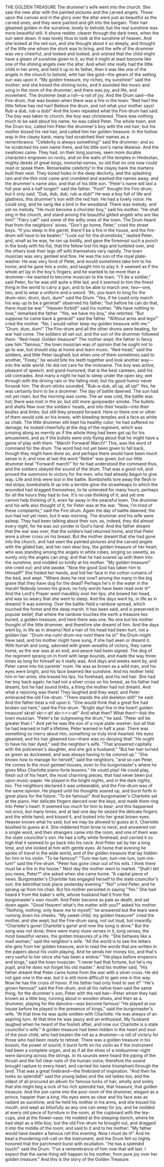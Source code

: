 THE GOLDEN TREASURE
The
drummer's
wife
went
into
the
church.
She
saw
the
new
altar
with
the
painted
pictures
and
the
carved
angels.
Those
upon
the
canvas
and
in
the
glory
over
the
altar
were
just
as
beautiful
as
the
carved
ones;
and
they
were
painted
and
gilt
into
the
bargain.
Their
hair
gleamed
golden
in
the
sunshine,
lovely
to
behold;
but
the
real
sunshine
was
more
beautiful
still.
It
shone
redder,
clearer
through
the
dark
trees,
when
the
sun
went
down.
It
was
lovely
thus
to
look
at
the
sunshine
of
heaven.
And
she
looked
at
the
red
sun,
and
she
thought
about
it
so
deeply,
and
thought
of
the
little
one
whom
the
stork
was
to
bring,
and
the
wife
of
the
drummer
was
very
cheerful,
and
looked
and
looked,
and
wished
that
the
child
might
have
a
gleam
of
sunshine
given
to
it,
so
that
it
might
at
least
become
like
one
of
the
shining
angels
over
the
altar.
And
when
she
really
had
the
little
child
in
her
arms,
and
held
it
up
to
its
father,
then
it
was
like
one
of
the
angels
in
the
church
to
behold,
with
hair
like
gold—the
gleam
of
the
setting
sun
was
upon
it.
"My
golden
treasure,
my
riches,
my
sunshine!"
said
the
mother;
and
she
kissed
the
shining
locks,
and
it
sounded
like
music
and
song
in
the
room
of
the
drummer;
and
there
was
joy,
and
life,
and
movement.
The
drummer
beat
a
roll—a
roll
of
joy.
And
the
Drum
said—the
Fire-drum,
that
was
beaten
when
there
was
a
fire
in
the
town:
"Red
hair!
the
little
fellow
has
red
hair!
Believe
the
drum,
and
not
what
your
mother
says!
Rub-a
dub,
rub-a
dub!"
And
the
town
repeated
what
the
Fire-drum
had
said.
The
boy
was
taken
to
church,
the
boy
was
christened.
There
was
nothing
much
to
be
said
about
his
name;
he
was
called
Peter.
The
whole
town,
and
the
Drum
too,
called
him
Peter
the
drummer's
boy
with
the
red
hair;
but
his
mother
kissed
his
red
hair,
and
called
him
her
golden
treasure.
In
the
hollow
way
in
the
clayey
bank,
many
had
scratched
their
names
as
a
remembrance.
"Celebrity
is
always
something!"
said
the
drummer;
and
so
he
scratched
his
own
name
there,
and
his
little
son's
name
likewise.
And
the
swallows
came.
They
had,
on
their
long
journey,
seen
more
durable
characters
engraven
on
rocks,
and
on
the
walls
of
the
temples
in
Hindostan,
mighty
deeds
of
great
kings,
immortal
names,
so
old
that
no
one
now
could
read
or
speak
them.
Remarkable
celebrity!
In
the
clayey
bank
the
martens
built
their
nest.
They
bored
holes
in
the
deep
declivity,
and
the
splashing
rain
and
the
thin
mist
came
and
crumbled
and
washed
the
names
away,
and
the
drummer's
name
also,
and
that
of
his
little
son.
"Peter's
name
will
last
a
full
year
and
a
half
longer!"
said
the
father.
"Fool!"
thought
the
Fire-drum;
but
it
only
said,
"Dub,
dub,
dub,
rub-a-dub!"
He
was
a
boy
full
of
life
and
gladness,
this
drummer's
son
with
the
red
hair.
He
had
a
lovely
voice.
He
could
sing,
and
he
sang
like
a
bird
in
the
woodland.
There
was
melody,
and
yet
no
melody.
"He
must
become
a
chorister
boy,"
said
his
mother.
"He
shall
sing
in
the
church,
and
stand
among
the
beautiful
gilded
angels
who
are
like
him!"
"Fiery
cat!"
said
some
of
the
witty
ones
of
the
town.
The
Drum
heard
that
from
the
neighbors'
wives.
"Don't
go
home,
Peter,"
cried
the
street
boys.
"If
you
sleep
in
the
garret,
there'll
be
a
fire
in
the
house,
and
the
fire-drum
will
have
to
be
beaten."
"Look
out
for
the
drumsticks,"
replied
Peter;
and,
small
as
he
was,
he
ran
up
boldly,
and
gave
the
foremost
such
a
punch
in
the
body
with
his
fist,
that
the
fellow
lost
his
legs
and
tumbled
over,
and
the
others
took
their
legs
off
with
themselves
very
rapidly.
The
town
musician
was
very
genteel
and
fine.
He
was
the
son
of
the
royal
plate-washer.
He
was
very
fond
of
Peter,
and
would
sometimes
take
him
to
his
home;
and
he
gave
him
a
violin,
and
taught
him
to
play
it.
It
seemed
as
if
the
whole
art
lay
in
the
boy's
fingers;
and
he
wanted
to
be
more
than
a
drummer—he
wanted
to
become
musician
to
the
town.
"I'll
be
a
soldier,"
said
Peter;
for
he
was
still
quite
a
little
lad,
and
it
seemed
to
him
the
finest
thing
in
the
world
to
carry
a
gun,
and
to
be
able
to
march
one,
two—one,
two,
and
to
wear
a
uniform
and
a
sword.
"Ah,
you
learn
to
long
for
the
drum-skin,
drum,
dum,
dum!"
said
the
Drum.
"Yes,
if
he
could
only
march
his
way
up
to
be
a
general!"
observed
his
father;
"but
before
he
can
do
that,
there
must
be
war."
"Heaven
forbid!"
said
his
mother.
"We
have
nothing
to
lose,"
remarked
the
father.
"Yes,
we
have
my
boy,"
she
retorted.
"But
suppose
he
came
back
a
general!"
said
the
father.
"Without
arms
and
legs!"
cried
the
mother.
"No,
I
would
rather
keep
my
golden
treasure
with
me."
"Drum,
dum,
dum!"
The
Fire-drum
and
all
the
other
drums
were
beating,
for
war
had
come.
The
soldiers
all
set
out,
and
the
son
of
the
drummer
followed
them.
"Red-head.
Golden
treasure!"
The
mother
wept;
the
father
in
fancy
saw
him
"famous;"
the
town
musician
was
of
opinion
that
he
ought
not
to
go
to
war,
but
should
stay
at
home
and
learn
music.
"Red-head,"
said
the
soldiers,
and
little
Peter
laughed;
but
when
one
of
them
sometimes
said
to
another,
"Foxey,"
he
would
bite
his
teeth
together
and
look
another
way—into
the
wide
world.
He
did
not
care
for
the
nickname.
The
boy
was
active,
pleasant
of
speech,
and
good-humored;
that
is
the
best
canteen,
said
his
old
comrades.
And
many
a
night
he
had
to
sleep
under
the
open
sky,
wet
through
with
the
driving
rain
or
the
falling
mist;
but
his
good
humor
never
forsook
him.
The
drum-sticks
sounded,
"Rub-a-dub,
all
up,
all
up!"
Yes,
he
was
certainly
born
to
be
a
drummer.
The
day
of
battle
dawned.
The
sun
had
not
yet
risen,
but
the
morning
was
come.
The
air
was
cold,
the
battle
was
hot;
there
was
mist
in
the
air,
but
still
more
gunpowder-smoke.
The
bullets
and
shells
flew
over
the
soldiers'
heads,
and
into
their
heads—into
their
bodies
and
limbs;
but
still
they
pressed
forward.
Here
or
there
one
or
other
of
them
would
sink
on
his
knees,
with
bleeding
temples
and
a
face
as
white
as
chalk.
The
little
drummer
still
kept
his
healthy
color;
he
had
suffered
no
damage;
he
looked
cheerfully
at
the
dog
of
the
regiment,
which
was
jumping
along
as
merrily
as
if
the
whole
thing
had
been
got
up
for
his
amusement,
and
as
if
the
bullets
were
only
flying
about
that
he
might
have
a
game
of
play
with
them.
"March!
Forward!
March!"
This,
was
the
word
of
command
for
the
drum.
The
word
had
not
yet
been
given
to
fall
back,
though
they
might
have
done
so,
and
perhaps
there
would
have
been
much
sense
in
it;
and
now
at
last
the
word
"Retire"
was
given;
but
our
little
drummer
beat
"Forward!
march!"
for
he
had
understood
the
command
thus,
and
the
soldiers
obeyed
the
sound
of
the
drum.
That
was
a
good
roll,
and
proved
the
summons
to
victory
for
the
men,
who
had
already
begun
to
give
way.
Life
and
limb
were
lost
in
the
battle.
Bombshells
tore
away
the
flesh
in
red
strips;
bombshells
lit
up
into
a
terrible
glow
the
strawheaps
to
which
the
wounded
had
dragged
themselves,
to
lie
untended
for
many
hours,
perhaps
for
all
the
hours
they
had
to
live.
It's
no
use
thinking
of
it;
and
yet
one
cannot
help
thinking
of
it,
even
far
away
in
the
peaceful
town.
The
drummer
and
his
wife
also
thought
of
it,
for
Peter
was
at
the
war.
"Now,
I'm
tired
of
these
complaints,"
said
the
Fire-drum.
Again
the
day
of
battle
dawned;
the
sun
had
not
yet
risen,
but
it
was
morning.
The
drummer
and
his
wife
were
asleep.
They
had
been
talking
about
their
son,
as,
indeed,
they
did
almost
every
night,
for
he
was
out
yonder
in
God's
hand.
And
the
father
dreamt
that
the
war
was
over,
that
the
soldiers
had
returned
home,
and
that
Peter
wore
a
silver
cross
on
his
breast.
But
the
mother
dreamt
that
she
had
gone
into
the
church,
and
had
seen
the
painted
pictures
and
the
carved
angels
with
the
gilded
hair,
and
her
own
dear
boy,
the
golden
treasure
of
her
heart,
who
was
standing
among
the
angels
in
white
robes,
singing
so
sweetly,
as
surely
only
the
angels
can
sing;
and
that
he
had
soared
up
with
them
into
the
sunshine,
and
nodded
so
kindly
at
his
mother.
"My
golden
treasure!"
she
cried
out;
and
she
awoke.
"Now
the
good
God
has
taken
him
to
Himself!"
She
folded
her
hands,
and
hid
her
face
in
the
cotton
curtains
of
the
bed,
and
wept.
"Where
does
he
rest
now?
among
the
many
in
the
big
grave
that
they
have
dug
for
the
dead?
Perhaps
he's
in
the
water
in
the
marsh!
Nobody
knows
his
grave;
no
holy
words
have
been
read
over
it!"
And
the
Lord's
Prayer
went
inaudibly
over
her
lips;
she
bowed
her
head,
and
was
so
weary
that
she
went
to
sleep.
And
the
days
went
by,
in
life
as
in
dreams!
It
was
evening.
Over
the
battle-field
a
rainbow
spread,
which
touched
the
forest
and
the
deep
marsh.
It
has
been
said,
and
is
preserved
in
popular
belief,
that
where
the
rainbow
touches
the
earth
a
treasure
lies
buried,
a
golden
treasure;
and
here
there
was
one.
No
one
but
his
mother
thought
of
the
little
drummer,
and
therefore
she
dreamt
of
him.
And
the
days
went
by,
in
life
as
in
dreams!
Not
a
hair
of
his
head
had
been
hurt,
not
a
golden
hair.
"Drum-ma-rum!
drum-ma-rum!
there
he
is!"
the
Drum
might
have
said,
and
his
mother
might
have
sung,
if
she
had
seen
or
dreamt
it.
With
hurrah
and
song,
adorned
with
green
wreaths
of
victory,
they
came
home,
as
the
war
was
at
an
end,
and
peace
had
been
signed.
The
dog
of
the
regiment
sprang
on
in
front
with
large
bounds,
and
made
the
way
three
times
as
long
for
himself
as
it
really
was.
And
days
and
weeks
went
by,
and
Peter
came
into
his
parents'
room.
He
was
as
brown
as
a
wild
man,
and
his
eyes
were
bright,
and
his
face
beamed
like
sunshine.
And
his
mother
held
him
in
her
arms;
she
kissed
his
lips,
his
forehead,
and
his
red
hair.
She
had
her
boy
back
again;
he
had
not
a
silver
cross
on
his
breast,
as
his
father
had
dreamt,
but
he
had
sound
limbs,
a
thing
the
mother
had
not
dreamt.
And
what
a
rejoicing
was
there!
They
laughed
and
they
wept;
and
Peter
embraced
the
old
Fire-drum.
"There
stands
the
old
skeleton
still!"
he
said.
And
the
father
beat
a
roll
upon
it.
"One
would
think
that
a
great
fire
had
broken
out
here,"
said
the
Fire-drum.
"Bright
day!
fire
in
the
heart!
golden
treasure!
skrat!
skr-r-at!
skr-r-r-r-at!"
And
what
then?
What
then!—Ask
the
town
musician.
"Peter's
far
outgrowing
the
drum,"
he
said.
"Peter
will
be
greater
than
I."
And
yet
he
was
the
son
of
a
royal
plate-washer;
but
all
that
he
had
learned
in
half
a
lifetime,
Peter
learned
in
half
a
year.
There
was
something
so
merry
about
him,
something
so
truly
kind-hearted.
His
eyes
gleamed,
and
his
hair
gleamed
too—there
was
no
denying
that!
"He
ought
to
have
his
hair
dyed,"
said
the
neighbor's
wife.
"That
answered
capitally
with
the
policeman's
daughter,
and
she
got
a
husband."
"But
her
hair
turned
as
green
as
duckweed,
and
was
always
having
to
be
colored
up."
"She
knows
how
to
manage
for
herself,"
said
the
neighbors,
"and
so
can
Peter.
He
comes
to
the
most
genteel
houses,
even
to
the
burgomaster's
where
he
gives
Miss
Charlotte
piano-forte
lessons."
He
could
play!
He
could
play,
fresh
out
of
his
heart,
the
most
charming
pieces,
that
had
never
been
put
upon
music-paper.
He
played
in
the
bright
nights,
and
in
the
dark
nights,
too.
The
neighbors
declared
it
was
unbearable,
and
the
Fire-drum
was
of
the
same
opinion.
He
played
until
his
thoughts
soared
up,
and
burst
forth
in
great
plans
for
the
future:
"To
be
famous!"
And
burgomaster's
Charlotte
sat
at
the
piano.
Her
delicate
fingers
danced
over
the
keys,
and
made
them
ring
into
Peter's
heart.
It
seemed
too
much
for
him
to
bear;
and
this
happened
not
once,
but
many
times;
and
at
last
one
day
he
seized
the
delicate
fingers
and
the
white
hand,
and
kissed
it,
and
looked
into
her
great
brown
eyes.
Heaven
knows
what
he
said;
but
we
may
be
allowed
to
guess
at
it.
Charlotte
blushed
to
guess
at
it.
She
reddened
from
brow
to
neck,
and
answered
not
a
single
word;
and
then
strangers
came
into
the
room,
and
one
of
them
was
the
state
councillor's
son.
He
had
a
lofty
white
forehead,
and
carried
it
so
high
that
it
seemed
to
go
back
into
his
neck.
And
Peter
sat
by
her
a
long
time,
and
she
looked
at
him
with
gentle
eyes.
At
home
that
evening
he
spoke
of
travel
in
the
wide
world,
and
of
the
golden
treasure
that
lay
hidden
for
him
in
his
violin.
"To
be
famous!"
"Tum-me-lum,
tum-me-lum,
tum-me-lum!"
said
the
Fire-drum.
"Peter
has
gone
clear
out
of
his
wits.
I
think
there
must
be
a
fire
in
the
house."
Next
day
the
mother
went
to
market.
"Shall
I
tell
you
news,
Peter?"
she
asked
when
she
came
home.
"A
capital
piece
of
news.
Burgomaster's
Charlotte
has
engaged
herself
to
the
state
councillor's
son;
the
betrothal
took
place
yesterday
evening."
"No!"
cried
Peter,
and
he
sprang
up
from
his
chair.
But
his
mother
persisted
in
saying
"Yes."
She
had
heard
it
from
the
baker's
wife,
whose
husband
had
it
from
the
burgomaster's
own
mouth.
And
Peter
became
as
pale
as
death,
and
sat
down
again.
"Good
Heaven!
what's
the
matter
with
you?"
asked
his
mother.
"Nothing,
nothing;
only
leave
me
to
myself,"
he
answered
but
the
tears
were
running
down
his
cheeks.
"My
sweet
child,
my
golden
treasure!"
cried
the
mother,
and
she
wept;
but
the
Fire-drum
sang,
not
out
loud,
but
inwardly.
"Charlotte's
gone!
Charlotte's
gone!
and
now
the
song
is
done."
But
the
song
was
not
done;
there
were
many
more
verses
in
it,
long
verses,
the
most
beautiful
verses,
the
golden
treasures
of
a
life.
"She
behaves
like
a
mad
woman,"
said
the
neighbor's
wife.
"All
the
world
is
to
see
the
letters
she
gets
from
her
golden
treasure,
and
to
read
the
words
that
are
written
in
the
papers
about
his
violin
playing.
And
he
sends
her
money
too,
and
that's
very
useful
to
her
since
she
has
been
a
widow."
"He
plays
before
emperors
and
kings,"
said
the
town
musician.
"I
never
had
that
fortune,
but
he's
my
pupil,
and
he
does
not
forget
his
old
master."
And
his
mother
said,
"His
father
dreamt
that
Peter
came
home
from
the
war
with
a
silver
cross.
He
did
not
gain
one
in
the
war,
but
it
is
still
more
difficult
to
gain
one
in
this
way.
Now
he
has
the
cross
of
honor.
If
his
father
had
only
lived
to
see
it!"
"He's
grown
famous!"
said
the
Fire-drum,
and
all
his
native
town
said
the
same
thing,
for
the
drummer's
son,
Peter
with
the
red
hair—Peter
whom
they
had
known
as
a
little
boy,
running
about
in
wooden
shoes,
and
then
as
a
drummer,
playing
for
the
dancers—was
become
famous!
"He
played
at
our
house
before
he
played
in
the
presence
of
kings,"
said
the
burgomaster's
wife.
"At
that
time
he
was
quite
smitten
with
Charlotte.
He
was
always
of
an
aspiring
turn.
At
that
time
he
was
saucy
and
an
enthusiast.
My
husband
laughed
when
he
heard
of
the
foolish
affair,
and
now
our
Charlotte
is
a
state
councillor's
wife."
A
golden
treasure
had
been
hidden
in
the
heart
and
soul
of
the
poor
child,
who
had
beaten
the
roll
as
a
drummer—a
roll
of
victory
for
those
who
had
been
ready
to
retreat.
There
was
a
golden
treasure
in
his
bosom,
the
power
of
sound;
it
burst
forth
on
his
violin
as
if
the
instrument
had
been
a
complete
organ,
and
as
if
all
the
elves
of
a
midsummer
night
were
dancing
across
the
strings.
In
its
sounds
were
heard
the
piping
of
the
thrush
and
the
full
clear
note
of
the
human
voice;
therefore
the
sound
brought
rapture
to
every
heart,
and
carried
his
name
triumphant
through
the
land.
That
was
a
great
firebrand—the
firebrand
of
inspiration.
"And
then
he
looks
so
splendid!"
said
the
young
ladies
and
the
old
ladies
too;
and
the
oldest
of
all
procured
an
album
for
famous
locks
of
hair,
wholly
and
solely
that
she
might
beg
a
lock
of
his
rich
splendid
hair,
that
treasure,
that
golden
treasure.
And
the
son
came
into
the
poor
room
of
the
drummer,
elegant
as
a
prince,
happier
than
a
king.
His
eyes
were
as
clear
and
his
face
was
as
radiant
as
sunshine;
and
he
held
his
mother
in
his
arms,
and
she
kissed
his
mouth,
and
wept
as
blissfully
as
any
one
can
weep
for
joy;
and
he
nodded
at
every
old
piece
of
furniture
in
the
room,
at
the
cupboard
with
the
tea-cups,
and
at
the
flower-vase.
He
nodded
at
the
sleeping-bench,
where
he
had
slept
as
a
little
boy;
but
the
old
Fire-drum
he
brought
out,
and
dragged
it
into
the
middle
of
the
room,
and
said
to
it
and
to
his
mother:
"My
father
would
have
beaten
a
famous
roll
this
evening.
Now
I
must
do
it!"
And
he
beat
a
thundering
roll-call
on
the
instrument,
and
the
Drum
felt
so
highly
honored
that
the
parchment
burst
with
exultation.
"He
has
a
splendid
touch!"
said
the
Drum.
"I've
a
remembrance
of
him
now
that
will
last.
I
expect
that
the
same
thing
will
happen
to
his
mother,
from
pure
joy
over
her
golden
treasure."
And
this
is
the
story
of
the
Golden
Treasure.
